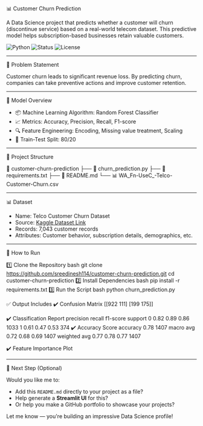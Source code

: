 📊 Customer Churn Prediction

A Data Science project that predicts whether a customer will churn (discontinue service) based on a real-world telecom dataset. This predictive model helps subscription-based businesses retain valuable customers.

![Python](https://img.shields.io/badge/Python-3.10-blue)
![Status](https://img.shields.io/badge/Status-Completed-brightgreen)
![License](https://img.shields.io/badge/License-MIT-green)

---

📌 Problem Statement

Customer churn leads to significant revenue loss. By predicting churn, companies can take preventive actions and improve customer retention.

---

🧠 Model Overview

- 📦 Machine Learning Algorithm: Random Forest Classifier
- 📈 Metrics: Accuracy, Precision, Recall, F1-score
- 🔍 Feature Engineering: Encoding, Missing value treatment, Scaling
- 🧪 Train-Test Split: 80/20

---

📂 Project Structure

📁 customer-churn-prediction
├── 📄 churn_prediction.py
├── 📄 requirements.txt
├── 📄 README.md
└── 📊 WA_Fn-UseC_-Telco-Customer-Churn.csv


---

📊 Dataset

- Name: Telco Customer Churn Dataset  
- Source: [Kaggle Dataset Link](https://www.kaggle.com/datasets/blastchar/telco-customer-churn)
- Records: 7,043 customer records  
- Attributes: Customer behavior, subscription details, demographics, etc.

---

🚀 How to Run

1️⃣ Clone the Repository
bash
git clone https://github.com/sreedinesh114/customer-churn-prediction.git
cd customer-churn-prediction
2️⃣ Install Dependencies
bash
pip install -r requirements.txt
3️⃣ Run the Script
bash
python churn_prediction.py

✅ Output Includes
✔️ Confusion Matrix
 [[922 111]
 [199 175]]

✔️ Classification Report
precision    recall  f1-score   support
 0       0.82      0.89      0.86      1033
 1       0.61      0.47      0.53       374
✔️ Accuracy Score
    accuracy                           0.78      1407
   macro avg       0.72      0.68      0.69      1407
weighted avg       0.77      0.78      0.77      1407

✔️ Feature Importance Plot


---

🚀 Next Step (Optional)

Would you like me to:
- Add this `README.md` directly to your project as a file?
- Help generate a **Streamlit UI** for this?
- Or help you make a GitHub portfolio to showcase your projects?

Let me know — you're building an impressive Data Science profile!
